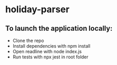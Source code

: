 # holiday-parser

 ## To launch the application locally:
 * Clone the repo
 * Install dependencies with npm install
 * Open readline with node index.js
 * Run tests with npx jest in root folder
